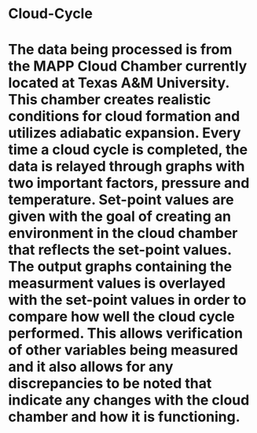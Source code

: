 # Cloud-Cycle
# The data being processed is from the MAPP Cloud Chamber currently located at Texas A&M University. This chamber creates realistic conditions for cloud formation and utilizes adiabatic expansion. Every time a cloud cycle is completed, the data is relayed through graphs with two important factors, pressure and temperature. Set-point values are given with the goal of creating an environment in the cloud chamber that reflects the set-point values. The output graphs containing the measurment values is overlayed with the set-point values in order to compare how well the cloud cycle performed. This allows verification of other variables being measured and it also allows for any discrepancies to be noted that indicate any changes with the cloud chamber and how it is functioning.  
